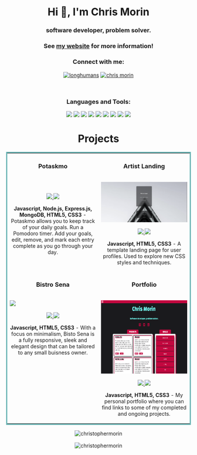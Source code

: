 <h1 align="center">Hi 👋, I'm Chris Morin</h1>
<h3 align="center">software developer, problem solver.</h3>

<h3 align="center">See <a href="https://chrismorin.netlify.app/">my website</a> for more information!</h3>

<!-- - 💬 Ask me about **HTML, CSS, JavaScript, React and Node.js** -->



<h3 align="center">Connect with me:</h3>
<p align="center">
<a href="https://twitter.com/longhumans" target="blank"><img align="center" src="https://raw.githubusercontent.com/rahuldkjain/github-profile-readme-generator/master/src/images/icons/Social/twitter.svg" alt="longhumans" height="30" width="40" /></a>
<a href="https://www.linkedin.com/in/chrisjmorin/" target="blank"><img align="center" src="https://raw.githubusercontent.com/rahuldkjain/github-profile-readme-generator/master/src/images/icons/Social/linked-in-alt.svg" alt="chris morin" height="30" width="40" /></a>
</p>
<br />

<h3 align="center">Languages and Tools:</h3>
<p align="center">
    <img src="https://img.shields.io/static/v1?label=|&message=HTML5&color=23555f&style=plastic&logo=html5"/>
    <img src="https://img.shields.io/static/v1?label=|&message=CSS3&color=285f65&style=plastic&logo=css3"/>
    <img src="https://img.shields.io/static/v1?label=|&message=JAVASCRIPT&color=3c7f5d&style=plastic&logo=javascript"/>
    <img src="https://img.shields.io/static/v1?label=|&message=REACT.JS&color=4a935c&style=plastic&logo=react"/>
    <img src="https://img.shields.io/static/v1?label=|&message=TYPESCRIPT&color=4a935c&style=plastic&logo=typescript"/>
    <img src="https://img.shields.io/static/v1?label=|&message=WORDPRESS&color=cdd148&style=plastic&logo=wordpress"/>
    <img src="https://img.shields.io/static/v1?label=|&message=MONGO-DB&color=cdd148&style=plastic&logo=mongodb"/>
    <img src="https://img.shields.io/static/v1?label=|&message=EXPRESS&color=bbb111&style=plastic&logo=express"/>
    <img src="https://img.shields.io/static/v1?label=|&message=GIT&color=cbb148&style=plastic&logo=git"/>
</p>

<!---<p align="center"> <a href="https://developer.mozilla.org/en-US/docs/Web/CSS" target="_blank" rel="noreferrer"> <img src="https://raw.githubusercontent.com/devicons/devicon/master/icons/css3/css3-original-wordmark.svg" alt="css3" width="40" height="40"/> </a> <a href="https://developer.mozilla.org/en-US/docs/Web/HTML" target="_blank" rel="noreferrer"> <img src="https://raw.githubusercontent.com/devicons/devicon/master/icons/html5/html5-original-wordmark.svg" alt="html5" width="40" height="40"/> </a> <a href="https://developer.mozilla.org/en-US/docs/Web/JavaScript" target="_blank" rel="noreferrer"> <img src="https://raw.githubusercontent.com/devicons/devicon/master/icons/javascript/javascript-original.svg" alt="javascript" width="40" height="40"/> </a> <a href="https://nodejs.org" target="_blank" rel="noreferrer"> <img src="https://raw.githubusercontent.com/devicons/devicon/master/icons/nodejs/nodejs-original-wordmark.svg" alt="nodejs" width="40" height="40"/> </a> <a href="https://reactjs.org/" target="_blank" rel="noreferrer"> <img src="https://raw.githubusercontent.com/devicons/devicon/master/icons/react/react-original-wordmark.svg" alt="react" width="40" height="40"/> </a>  </p> --->

<h1 align="center">Projects</h1>
<table bordercolor="#66b2b2">
  <tr>
   <td width="50%" valign="top">
      <h3 align="center">Potaskmo</h3>
        <br />
        <a target="_blank" href="https://bistrosena.netlify.app/>
            <img src="" width="100%" alt="Bistro Sena"/>
        </a>
        <br />
        <p align="center">
          
  <a href="https://github.com/christophermorin/potaskmo" target="_blank">
    <img src="https://img.shields.io/static/v1?label=|&message=REPO&color=23555f&style=plastic&logo=github&logo-color=white"/>
  </a>  
    <img src="https://img.shields.io/static/v1?label=|&message=WEBSITE&color=cdf998&style=plastic&logo=wordpress&logo-color=white"/>
  </a>
      </p>
        <p align="center"><strong>Javascript, Node.js, Express.js, MongoDB, HTML5, CSS3</strong> - Potaskmo allows you to keep track of your daily goals. Run a Pomodoro timer. Add your goals, edit, remove, and mark each entry complete as you go through your day.</p>
    </td>
    <td width="50%" valign="top">
      <h3 align="center">Artist Landing</h3>
        <br />
        <a target="_blank" href="https://artist-landing.netlify.app/">
            <img src="https://github.com/christophermorin/assets/blob/ad3d0da849e0b02fe62adb73e17b6cc0dcb3706d/artist_landing.gif">
        </a>
        <br />
        <p align="center">
  <a href="https://github.com/christophermorin/artist_landing" target="_blank">
    <img src="https://img.shields.io/static/v1?label=|&message=REPO&color=23555f&style=plastic&logo=github&logo-color=white"/>
  </a>  
  <a href="https://artist-landing.netlify.app/" target="_blank">
    <img src="https://img.shields.io/static/v1?label=|&message=WEBSITE&color=cdf998&style=plastic&logo=wordpress&logo-color=white"/>
  </a>
      </p>
        <p align="center"> <strong>Javascript, HTML5, CSS3</strong> - A template landing page for user profiles. Used to explore new CSS styles and techniques.</p>
    </td>
  </tr>
  <tr>
    <td width="50%" valign="top">
      <h3 align="center">Bistro Sena</h3>
        <br />
        <a target="_blank" href="https://bistrosena.netlify.app"/>
            <img src="https://github.com/christophermorin/assets/blob/a6689edd58f68fc8877fc9393c3a6833911aef55/ezgif.com-gif-maker.gif">
        </a>
        <br />
        <p align="center">
            <a href="https://github.com/christophermorin/bistro_sena" target="_blank">
    <img src="https://img.shields.io/static/v1?label=|&message=REPO&color=23555f&style=plastic&logo=github&logo-color=white"/>
  </a>  
  <a href="https://bistrosena.netlify.app/" target="_blank">
    <img src="https://img.shields.io/static/v1?label=|&message=WEBSITE&color=cdf998&style=plastic&logo=wordpress&logo-color=white"/>
  </a>
      </p>
        <p align="center"> <strong>Javascript, HTML5, CSS3</strong> - With a focus on minimalism, Bisto Sena is a fully responsive, sleek and elegant design that can be tailored to any small buisness owner.</p>
    </td>
    <td width="50%" valign="top">
      <h3 align="center">Portfolio</h3>
        <br />
      <a target="_blank" href="https://chrismorin.netlify.app/">
            <img src="https://github.com/christophermorin/assets/blob/030cea57dc96b40c21f8a5fb60e52f406f02d7ed/moon-build.gif" height="200px" width="100%" alt="Portfolio"/>
        </a>
        <br />
        <p align="center">
  <a href="https://github.com/christophermorin/moon_build_portfolio" target= _blank>
    <img src="https://img.shields.io/static/v1?label=|&message=REPO&color=23555f&style=plastic&logo=github&logo-color=white"/>
  </a>
  <a href="https://chrismorin.netlify.app/" target="_blank">
    <img src="https://img.shields.io/static/v1?label=|&message=WEBSITE&color=cdf998&style=plastic&logo=wordpress&logo-color=white"/>
  </a>
      </p>
        <p align="center"><strong>Javascript, HTML5, CSS3</strong> - My personal portfolio where you can find links to some of my completed and ongoing projects.</p>
    </td>
  </tr>
  
  
</table>

<p align="center"><img align="center" src="https://github-readme-stats.vercel.app/api/top-langs?username=christophermorin&show_icons=true&locale=en&layout=compact" alt="christophermorin" /></p>

<p align="center"><img align="center" src="https://github-readme-streak-stats.herokuapp.com/?user=christophermorin&" alt="christophermorin" /></p>
